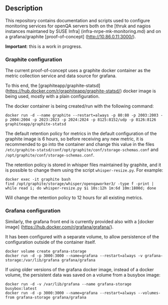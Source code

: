 ## Description

This repository contains documentation and scripts used to configure monitoring services for openQA servers both on the [thruk and nagios instances maintaned by SUSE Infra] (infra-nrpe-mk-monitoring.md) and on a grafana/graphite [proof-of-concept] (http://10.86.0.11:3000/).

**Important**: this is a work in progress.

### Graphite configuration

The current proof-of-concept uses a graphite docker container as the metric collection service and data source for grafana.

To this end, the [graphiteapp/graphite-statsd] (https://hub.docker.com/r/graphiteapp/graphite-statsd/) docker image is being used, mostly with a plain configuration.

The docker container is being created/run with the following command:

```
docker run -d --name graphite --restart=always -p 80:80 -p 2003:2003 -p 2004:2004 -p 2023:2023 -p 2024:2024 -p 8125:8152/udp -p 8126:8126 graphiteapp/graphite-statsd
```

The default retention policy for metrics in the default configuration of the graphite image is 6 hours, so before receiving any new metric, it is recommended to go into the container and change this value in the files `/etc/graphite-statsd/conf/opt/graphite/conf/storage-schemas.conf` and `/opt/graphite/conf/storage-schemas.conf`.

The retention policy is stored in whisper files maintained by graphite, and it is possible to change them using the script `whisper-resize.py`. For example:

```
docker exec -it graphite bash
find /opt/graphite/storage/whisper/openqaworker3/ -type f -print | while read i; do whisper-resize.py $i 10s:12h 1m:6d 10m:1800d; done
```

Will change the retention policy to 12 hours for all existing metrics.

### Grafana configuration

Similarly, the grafana front end is currently provided also with a [docker image] (https://hub.docker.com/r/grafana/grafana/).

It has been configured with a separate volume, to allow persistence of the configuration outside of the container itself.

```
docker volume create grafana-storage
docker run -d -p 3000:3000 --name=grafana --restart=always -v grafana-storage:/var/lib/grafana grafana/grafana
```

If using older versions of the grafana docker image, instead of a docker volume, the persistent data was saved on a volume from a busybox image:

```
docker run -d -v /var/lib/grafana --name grafana-storage busybox:latest
docker run -d -p 3000:3000 --name=grafana --restart=always --volumes-from grafana-storage grafana/grafana
```
